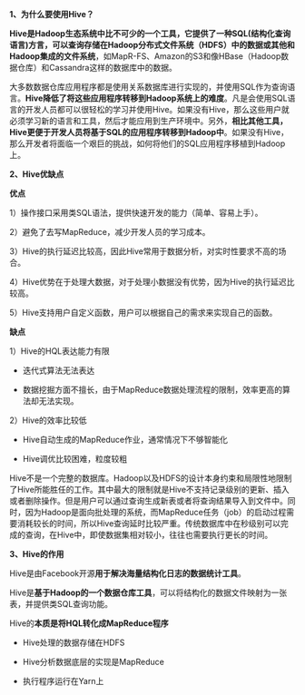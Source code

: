 **1、为什么要使用Hive？**

**Hive是Hadoop生态系统中比不可少的一个工具，它提供了一种SQL(结构化查询语言)方言，可以查询存储在Hadoop分布式文件系统（HDFS）中的数据或其他和Hadoop集成的文件系统**，如MapR-FS、Amazon的S3和像HBase（Hadoop数据仓库）和Cassandra这样的数据库中的数据。

大多数数据仓库应用程序都是使用关系数据库进行实现的，并使用SQL作为查询语言。**Hive降低了将这些应用程序转移到Hadoop系统上的难度**。凡是会使用SQL语言的开发人员都可以很轻松的学习并使用Hive。如果没有Hive，那么这些用户就必须学习新的语言和工具，然后才能应用到生产环境中。另外，**相比其他工具，Hive更便于开发人员将基于SQL的应用程序转移到Hadoop中**。如果没有Hive，那么开发者将面临一个艰巨的挑战，如何将他们的SQL应用程序移植到Hadoop上。

**2、Hive优缺点**

**优点**

1）操作接口采用类SQL语法，提供快速开发的能力（简单、容易上手）。

2）避免了去写MapReduce，减少开发人员的学习成本。

3）Hive的执行延迟比较高，因此Hive常用于数据分析，对实时性要求不高的场合。

4）Hive优势在于处理大数据，对于处理小数据没有优势，因为Hive的执行延迟比较高。

5）Hive支持用户自定义函数，用户可以根据自己的需求来实现自己的函数。

**缺点**

1）Hive的HQL表达能力有限

- 迭代式算法无法表达

- 数据挖掘方面不擅长，由于MapReduce数据处理流程的限制，效率更高的算法却无法实现。

2）Hive的效率比较低

- Hive自动生成的MapReduce作业，通常情况下不够智能化

- Hive调优比较困难，粒度较粗

Hive不是一个完整的数据库。Hadoop以及HDFS的设计本身约束和局限性地限制了Hive所能胜任的工作。其中最大的限制就是Hive不支持记录级别的更新、插入或者删除操作。但是用户可以通过查询生成新表或者将查询结果导入到文件中。同时，因为Hadoop是面向批处理的系统，而MapReduce任务（job）的启动过程需要消耗较长的时间，所以Hive查询延时比较严重。传统数据库中在秒级别可以完成的查询，在Hive中，即使数据集相对较小，往往也需要执行更长的时间。

**3、Hive的作用**

Hive是由Facebook开源**用于解决海量结构化日志的数据统计工具**。

Hive是**基于Hadoop的一个数据仓库工具**，可以将结构化的数据文件映射为一张表，并提供类SQL查询功能。

Hive的**本质是将HQL转化成MapReduce程序**

- Hive处理的数据存储在HDFS

- Hive分析数据底层的实现是MapReduce

- 执行程序运行在Yarn上
